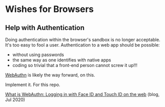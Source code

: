 # Wishes for Browsers

## Help with Authentication

Doing authentication within the browser's sandbox is no longer acceptable. It's too easy to fool a user. Authentication to a web app should be possible:

- without using passwords
- the same way as one identifies with native apps
- coding so trivial that a front-end person cannot screw it up!!!

[WebAuthn](https://webauthn.guide) is likely the way forward, on this.

Implement it. For this repo.

[What is WebAuthn: Logging in with Face ID and Touch ID on the web](https://medium.com/cotterapp/what-is-webauthn-logging-in-with-face-id-and-touch-id-on-the-web-d71e8d53933b) (blog, Jul 2020)



<!-- earlier write (hidden 2022)

>Disclaimer: The author is not a security specialist. But he's fairly confident this is an issue...

What happens when we use eg. "popup" authentication in the browser, and press the "Google auth" button? 

A separate browser window opens. Presumably by Google (we could prove this by some developer tools, unless the URL is shown to us and not fake).

Presumably, the original site's code cannot eavesdrop once the user types in their pword. Or can they?

### Better way

Instead of popping up that separate browser window, have the browser provide the support for asking the password.

Apple already does this with the Apple sign-up.


### What about two-factor auth?

Sure. I prefer it, as a user, and it should be made as easy as possible to implement and use (both Google and Apple do a good work here, on the use side).

But - it still leaves it possible that a browser page has somehow managed to make me type the Google account's pw in a dialog where it shouldn't have been typed. 2FA simply reduces the damage that occurs if that pw leaks. I'd like to reduce the chances of such leak.

**Setting up two-factor auth with Firebase authentication should be as simple as switching an option.** But that's another story...
-->